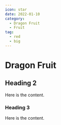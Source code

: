```yaml
---
icon: star
date: 2022-01-10
category:
  - Dragon Fruit
  - Fruit
tag:
  - red
  - big
---
```


# Dragon Fruit

## Heading 2

Here is the content.

### Heading 3

Here is the content.
